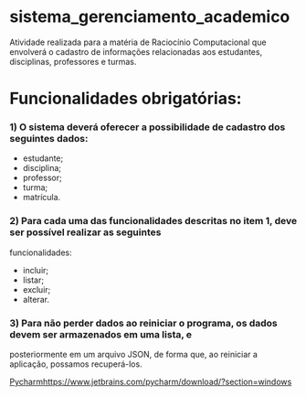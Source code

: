 # sistema_gerenciamento_academico
Atividade realizada para a matéria de Raciocínio Computacional que envolverá o cadastro de informações relacionadas aos estudantes, disciplinas, professores e turmas.

# Funcionalidades obrigatórias:
### 1) O sistema deverá oferecer a possibilidade de cadastro dos seguintes dados:
* estudante;
* disciplina;
* professor;
* turma;
* matrícula.

### 2) Para cada uma das funcionalidades descritas no item 1, deve ser possível realizar as seguintes
funcionalidades:
* incluir;
* listar;
* excluir;
* alterar.

### 3) Para não perder dados ao reiniciar o programa, os dados devem ser armazenados em uma lista, e
posteriormente em um arquivo JSON, de forma que, ao reiniciar a aplicação, possamos recuperá-los.

[Pycharm](https://www.jetbrains.com/pycharm/download/?section=windows)https://www.jetbrains.com/pycharm/download/?section=windows
